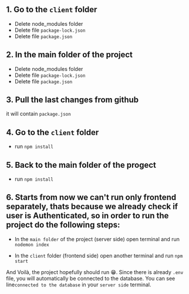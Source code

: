 ## 1. Go to the `client` folder 
- Delete node_modules folder
- Delete file `package-lock.json`
- Delete file `package.json`
## 2. In the main folder of the project 
- Delete node_modules folder
- Delete file `package-lock.json`
- Delete file `package.json`

## 3. Pull the last changes from github
it will contain `package.json`

## 4. Go to the `client` folder
- run `npm install`
## 5. Back to the main folder of the progect
- run `npm install`

## 6. Starts from now we can't run only frontend separately, thats because we already check if user is Authenticated, so in order to run the project do the following steps:
- In the `main folder` of the project (server side) open terminal and run `nodemon index`

- In the `client` folder (frontend side) open another terminal and run `npm start`

 And Voilà, the project hopefully should run 😁. Since there is already `.env` file, you will automatically be connected to the database. You can see line`connected to the database` in your `server side` terminal.

